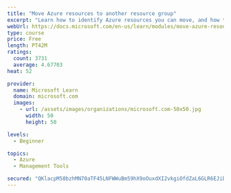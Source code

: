 ```yaml
---
title: "Move Azure resources to another resource group"
excerpt: "Learn how to identify Azure resources you can move, and how to move them to a new resource group."
webUrl: https://docs.microsoft.com/en-us/learn/modules/move-azure-resources-another-resource-group/
type: course
price: Free
length: PT42M
ratings:
  count: 3731
  average: 4.67703
heat: 52

provider:
  name: Microsoft Learn
  domain: microsoft.com
  images:
    - url: /assets/images/organizations/microsoft.com-50x50.jpg
      width: 50
      height: 50

levels:
  - Beginner

topics:
  - Azure
  - Management Tools

secured: "QKlacpM58bzhMN70aTF45LNFWWuBm59hX9oOuxdXI2vkgiOfdZaL6GLR6EJiD9ACw+RIQizKPZxVbPbW7pGIU1iEClMiRNjw+HZKbPiiARG0enqDnU37GFbVZmsOC4ZT6W+W7uGtSd61btd40F3x19yiORyUd4AbvFLYjYwq0LArK7oCuSIXOFB0v42SuppFrjqSh24CEork4UscyVhPsSYBlwTHfmUBWV0DDeplJOxpS+So0k/F3ssp+DtkTSdVFyr2Pvad+VruievnT++lAR/m4vNWJJ7byKqbVOyv2PYzn5uG6bSzFOLfzWEehAQplPpRSPfwzYtQvw7l0vzEkFz8vGXtU8sMuG2MuGqiD3LLRNzRhQxWdFhguIFwijQb93cLNdL3oYPfM1zJn1DSTYmoaUh77Hf46Czbziv9fzM=;9gwgSa2rGNUEEe/oOOT2qg=="
---
```


